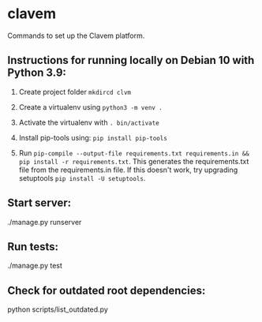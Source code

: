 # clavem
Commands to set up the Clavem platform.

## Instructions for running locally on Debian 10 with Python 3.9:

1. Create project folder `mkdircd clvm`

2. Create a virtualenv using `python3 -m venv .`

3. Activate the virtualenv with `. bin/activate`

4. Install pip-tools using: `pip install pip-tools`

5. Run `pip-compile --output-file requirements.txt requirements.in && pip install -r requirements.txt`. This generates the requirements.txt file from the requirements.in file. If this doesn't work, try upgrading setuptools `pip install -U setuptools`.



## Start server:
./manage.py runserver

## Run tests:
./manage.py test

## Check for outdated root dependencies:
python scripts/list_outdated.py
